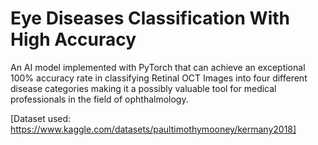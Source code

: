 # Eye Diseases Classification With High Accuracy

An AI model implemented with PyTorch that can achieve an exceptional 100% accuracy rate in classifying Retinal OCT Images into four different disease categories making it a possibly valuable tool for medical professionals in the field of ophthalmology.

[Dataset used: https://www.kaggle.com/datasets/paultimothymooney/kermany2018]

